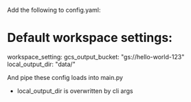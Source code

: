 Add the following to config.yaml:

# Default workspace settings:
workspace_setting:
  gcs_output_bucket: "gs://hello-world-123"
  local_output_dir: "data/"

And pipe these config loads into main.py
- local_output_dir is overwritten by cli args
